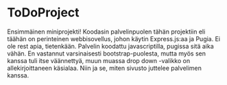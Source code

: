 # ToDoProject
Ensimmäinen miniprojekti! Koodasin palvelinpuolen tähän projektiin eli täähän on perinteinen webbisovellus, johon käytin Express.js:aa ja Pugia. Ei ole rest apia, tietenkään. Palvelin koodattu javascriptilla, pugissa sitä aika vähän. En vastannut varsinaisesti bootstrap-puolesta, mutta myös sen kanssa tuli itse väännettyä, muun muassa drop down -valikko on allekirjoittaneen käsialaa. Niin ja se, miten sivusto juttelee palvelimen kanssa.
